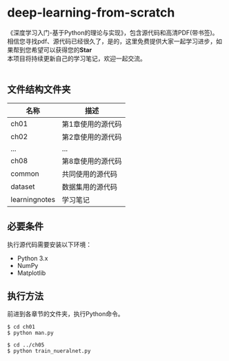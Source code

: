 # deep-learning-from-scratch
《深度学习入门-基于Python的理论与实现》，包含源代码和高清PDF(带书签)。<br>
相信您寻找pdf、源代码已经很久了，是的，这里免费提供大家一起学习进步，如果帮到您希望可以获得您的**Star**<br>
本项目将持续更新自己的学习笔记，欢迎一起交流。
<br>
<br>

## 文件结构文件夹
名称 | 描述
---- | -----
ch01  | 第1章使用的源代码
ch02	| 第2章使用的源代码
...   |	...
ch08	| 第8章使用的源代码
common |	共同使用的源代码
dataset	| 数据集用的源代码
learningnotes | 学习笔记

## 必要条件
执行源代码需要安装以下环境：
* Python 3.x
* NumPy
* Matplotlib

## 执行方法
前进到各章节的文件夹，执行Python命令。

```
$ cd ch01
$ python man.py

$ cd ../ch05
$ python train_nueralnet.py
```
